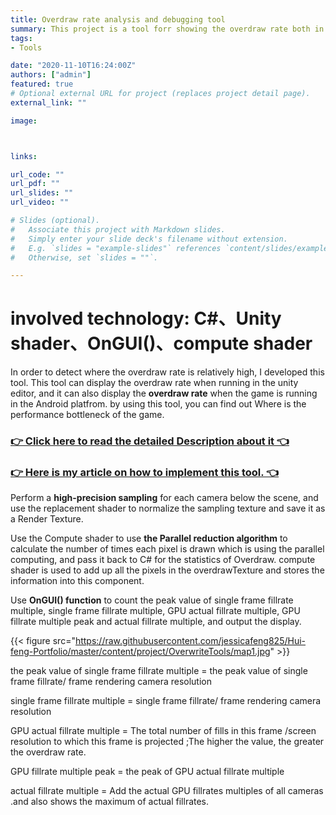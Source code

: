 ```yaml
---
title: Overdraw rate analysis and debugging tool
summary: This project is a tool forr showing the overdraw rate both in Unity Editor and in running Game. it realized the display of the overdraw-related indicators of each camera during the debugging of the mobile game, so as to detect and troubleshoot the overdraw problem in the mobile game.
tags:
- Tools

date: "2020-11-10T16:24:00Z"
authors: ["admin"]
featured: true
# Optional external URL for project (replaces project detail page).
external_link: ""

image:



links:

url_code: ""
url_pdf: ""
url_slides: ""
url_video: ""

# Slides (optional).
#   Associate this project with Markdown slides.
#   Simply enter your slide deck's filename without extension.
#   E.g. `slides = "example-slides"` references `content/slides/example-slides.md`.
#   Otherwise, set `slides = ""`.

---
```

# involved technology: C#、Unity shader、OnGUI()、compute shader

In order to detect where the overdraw rate is relatively high, I developed this tool. This tool can display the overdraw rate when running in the unity editor, and it can also display the **overdraw rate** when the game is running in the Android platfrom. by using this tool, you can find out Where is the performance bottleneck of the game.

### [👉 Click here to read the detailed Description about it 👈](https://github.com/jessicafeng825/Hui-feng-Portfolio/blob/master/content/project/OverwriteTools/overdraw%E6%8C%87%E6%A0%87%E5%B7%A5%E5%85%B7%E4%BB%8B%E7%BB%8D.pptx?raw=true)
### [👉 Here is my article on how to implement this tool. 👈](https://zhuanlan.zhihu.com/p/323421079)


Perform a **high-precision sampling** for each camera below the scene, and use the replacement shader to normalize the sampling texture and save it as a Render Texture.

Use the Compute shader to use **the Parallel reduction algorithm** to calculate the number of times each pixel is drawn which is using the parallel computing, and pass it back to C# for the statistics of Overdraw.
compute shader is used to add up all the pixels in the overdrawTexture and stores the information into this component.

Use **OnGUI() function** to count the peak value of single frame fillrate multiple, single frame fillrate multiple, GPU actual fillrate multiple, GPU fillrate multiple peak and actual fillrate multiple, and output the display.

{{< figure src="https://raw.githubusercontent.com/jessicafeng825/Hui-feng-Portfolio/master/content/project/OverwriteTools/map1.jpg" >}}

the peak value of single frame fillrate multiple = the peak value of single frame fillrate/ frame rendering camera resolution

single frame fillrate multiple = single frame fillrate/ frame rendering camera resolution

GPU actual fillrate multiple = The total number of fills in this frame /screen resolution to which this frame is projected ;The higher the value, the greater the overdraw rate.

GPU fillrate multiple peak =  the peak of GPU actual fillrate multiple

actual fillrate multiple = Add the actual GPU fillrates multiples of all cameras .and also shows the maximum of actual fillrates.
